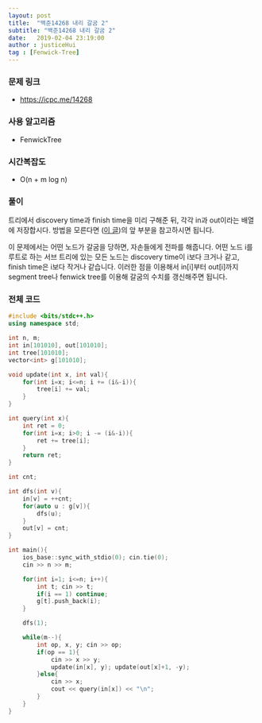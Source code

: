 ```yaml
---
layout: post
title:  "백준14268 내리 갈굼 2"
subtitle: "백준14268 내리 갈굼 2"
date:   2019-02-04 23:19:00
author : justiceHui
tag : [Fenwick-Tree]
---
```


### 문제 링크
* https://icpc.me/14268

### 사용 알고리즘
* FenwickTree

### 시간복잡도
* O(n + m log n)

### 풀이
트리에서 discovery time과 finish time을 미리 구해준 뒤, 각각 in과 out이라는 배열에 저장합시다. 방법을 모른다면 (<a href = "https://justicehui.github.io/2019/01/04/DFS_Tree/">이 글</a>)의 앞 부분을 참고하시면 됩니다.

이 문제에서는 어떤 노드가 갈굼을 당하면, 자손들에게 전파를 해줍니다. 어떤 노드 i를 루트로 하는 서브 트리에 있는 모든 노드는 discovery time이 i보다 크거나 같고, finish time은 i보다 작거나 같습니다. 이러한 점을 이용해서 in[i]부터 out[i]까지 segment tree나 fenwick tree를 이용해 갈굼의 수치를 갱신해주면 됩니다.

### 전체 코드
```cpp
#include <bits/stdc++.h>
using namespace std;

int n, m;
int in[101010], out[101010];
int tree[101010];
vector<int> g[101010];

void update(int x, int val){
	for(int i=x; i<=n; i += (i&-i)){
		tree[i] += val;
	}
}

int query(int x){
	int ret = 0;
	for(int i=x; i>0; i -= (i&-i)){
		ret += tree[i];
	}
	return ret;
}

int cnt;

int dfs(int v){
	in[v] = ++cnt;
	for(auto u : g[v]){
		dfs(u);
	}
	out[v] = cnt;
}

int main(){
	ios_base::sync_with_stdio(0); cin.tie(0);
	cin >> n >> m;

	for(int i=1; i<=n; i++){
		int t; cin >> t;
		if(i == 1) continue;
		g[t].push_back(i);
	}

	dfs(1);

	while(m--){
		int op, x, y; cin >> op;
		if(op == 1){
			cin >> x >> y;
			update(in[x], y); update(out[x]+1, -y);
		}else{
			cin >> x;
			cout << query(in[x]) << "\n";
		}
	}
}
```

